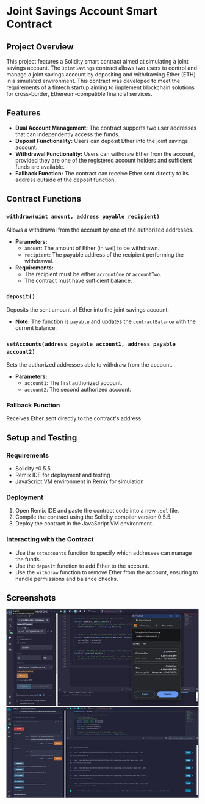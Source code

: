 # Joint Savings Account Smart Contract

## Project Overview
This project features a Solidity smart contract aimed at simulating a joint savings account. The `JointSavings` contract allows two users to control and manage a joint savings account by depositing and withdrawing Ether (ETH) in a simulated environment. This contract was developed to meet the requirements of a fintech startup aiming to implement blockchain solutions for cross-border, Ethereum-compatible financial services.

## Features
- **Dual Account Management:** The contract supports two user addresses that can independently access the funds.
- **Deposit Functionality:** Users can deposit Ether into the joint savings account.
- **Withdrawal Functionality:** Users can withdraw Ether from the account, provided they are one of the registered account holders and sufficient funds are available.
- **Fallback Function:** The contract can receive Ether sent directly to its address outside of the deposit function.

## Contract Functions
### `withdraw(uint amount, address payable recipient)`
Allows a withdrawal from the account by one of the authorized addresses.
- **Parameters:**
  - `amount`: The amount of Ether (in wei) to be withdrawn.
  - `recipient`: The payable address of the recipient performing the withdrawal.
- **Requirements:**
  - The recipient must be either `accountOne` or `accountTwo`.
  - The contract must have sufficient balance.

### `deposit()`
Deposits the sent amount of Ether into the joint savings account.
- **Note:** The function is `payable` and updates the `contractBalance` with the current balance.

### `setAccounts(address payable account1, address payable account2)`
Sets the authorized addresses able to withdraw from the account.
- **Parameters:**
  - `account1`: The first authorized account.
  - `account2`: The second authorized account.

### Fallback Function
Receives Ether sent directly to the contract's address.

## Setup and Testing
### Requirements
- Solidity ^0.5.5
- Remix IDE for deployment and testing
- JavaScript VM environment in Remix for simulation

### Deployment
1. Open Remix IDE and paste the contract code into a new `.sol` file.
2. Compile the contract using the Solidity compiler version 0.5.5.
3. Deploy the contract in the JavaScript VM environment.

### Interacting with the Contract
- Use the `setAccounts` function to specify which addresses can manage the funds.
- Use the `deposit` function to add Ether to the account.
- Use the `withdraw` function to remove Ether from the account, ensuring to handle permissions and balance checks.

## Screenshots
![JointSavings1](JointSavings1.jpg "View of JointSavings1")
![JointSavings2](JointSavings2.jpg "View of JointSavings2")

